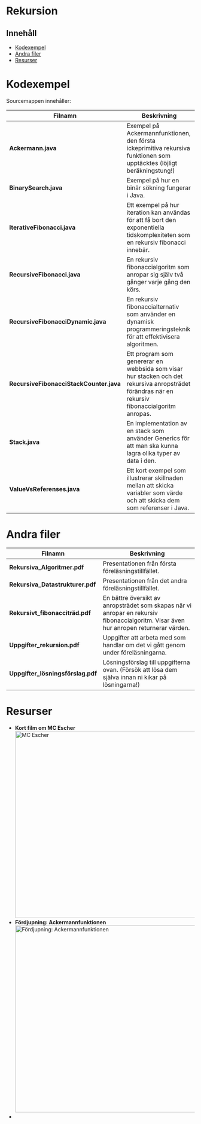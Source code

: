 # Rekursion

## Innehåll
- [Kodexempel](#Kodexempel)
- [Andra filer](#Andra-filer)
- [Resurser](#Resurser)

# Kodexempel

Sourcemappen innehåller:

| Filnamn                         | Beskrivning                                                                                                                                     |
|----------------------------------|-------------------------------------------------------------------------------------------------------------------------------------------------|
| **Ackermann.java**               | Exempel på Ackermannfunktionen, den första ickeprimitiva rekursiva funktionen som upptäcktes (löjligt beräkningstung!)                          |
| **BinarySearch.java**            | Exempel på hur en binär sökning fungerar i Java.                                                                                                |
| **IterativeFibonacci.java**      | Ett exempel på hur iteration kan användas för att få bort den exponentiella tidskomplexiteten som en rekursiv fibonacci innebär.              |
| **RecursiveFibonacci.java**      | En rekursiv fibonaccialgoritm som anropar sig själv två gånger varje gång den körs.                                                              |
| **RecursiveFibonacciDynamic.java**| En rekursiv fibonaccialternativ som använder en dynamisk programmeringsteknik för att effektivisera algoritmen.                                 |
| **RecursiveFibonacciStackCounter.java** | Ett program som genererar en webbsida som visar hur stacken och det rekursiva anropsträdet förändras när en rekursiv fibonaccialgoritm anropas. |
| **Stack.java**                   | En implementation av en stack som använder Generics för att man ska kunna lagra olika typer av data i den.                                      |
| **ValueVsReferenses.java**       | Ett kort exempel som illustrerar skillnaden mellan att skicka variabler som värde och att skicka dem som referenser i Java.                    |

# Andra filer
| Filnamn                         | Beskrivning                                                                                                                                     |
|----------------------------------|-------------------------------------------------------------------------------------------------------------------------------------------------|
|**Rekursiva_Algoritmer.pdf**| Presentationen från första föreläsningstillfället. |
|**Rekursiva_Datastrukturer.pdf**| Presentationen från det andra föreläsningstillfället. |
|**Rekursivt_fibonacciträd.pdf** | En bättre översikt av anropsträdet som skapas när vi anropar en rekursiv fibonaccialgoritm. Visar även hur anropen returnerar värden.            |
|**Uppgifter_rekursion.pdf**      | Uppgifter att arbeta med som handlar om det vi gått genom under föreläsningarna. |
|**Uppgifter_lösningsförslag.pdf**| Lösningsförslag till uppgifterna ovan. (Försök att lösa dem själva innan ni kikar på lösningarna!) |

# Resurser
- **Kort film om MC Escher**<br>
[<img src="https://img.youtube.com/vi/Kcc56fRtrKU/hqdefault.jpg" alt="MC Escher" width="500"/>](https://www.youtube.com/watch?v=Kcc56fRtrKU)
- **Fördjupning: Ackermannfunktionen**<br>
[<img src="https://img.youtube.com/vi/i7sm9dzFtEI/maxresdefault.jpg" alt="Fördjupning: Ackermannfunktionen" width="500"/>](https://www.youtube.com/watch?v=i7sm9dzFtEI)
-

